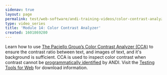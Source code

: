 ```yaml
---
sidenav: true
layout: page
permalink: test/web-software/andi-training-videos/color-contrast-analyzer
type: video_series
title: 'Module 14: Color Contrast Analyzer'
created: 1601869280
---
```


Learn how to use <a href="https://developer.paciellogroup.com/resources/contrastanalyser/" target="_blank">The Paciello Group’s Color Contrast Analyzer (CCA)</a> to ensure the contrast ratio between text, and images of text, and it's background is sufficient. CCA is used to inspect color contrast when contrast cannot be [programmatically identified][1] by ANDI. Visit the [Testing Tools for Web][2] for download information.

 [1]: /content/glossary#programmatically-determinable
 [2]: /test/web-software